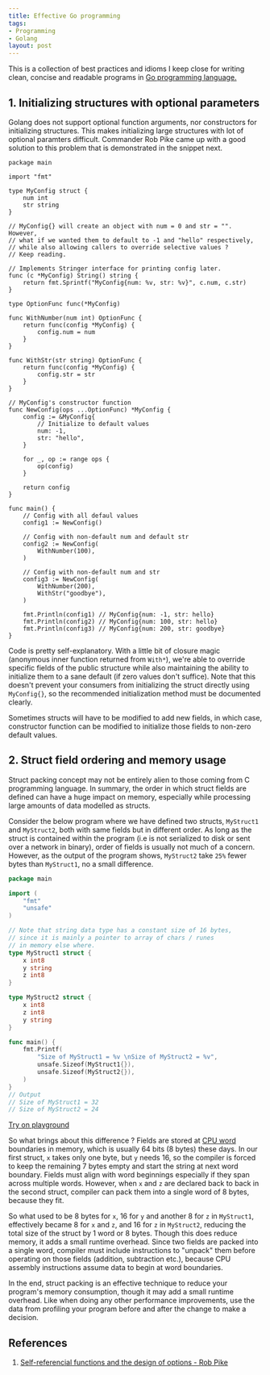 ```yaml
---
title: Effective Go programming
tags:
- Programming
- Golang
layout: post
---
```


This is a collection of best practices and idioms I keep close for writing clean, concise and readable programs in [Go programming language.](https://go.dev/)

## 1. Initializing structures with optional parameters

Golang does not support optional function arguments, nor constructors for initializing structures. This makes initializing large structures with lot of optional paramters difficult. Commander Rob Pike came up with a good solution to this problem that is demonstrated in the snippet next.

```golang
package main

import "fmt"

type MyConfig struct {
	num int
	str string
}

// MyConfig{} will create an object with num = 0 and str = "". However,
// what if we wanted them to default to -1 and "hello" respectively,
// while also allowing callers to override selective values ?
// Keep reading.

// Implements Stringer interface for printing config later.
func (c *MyConfig) String() string {
	return fmt.Sprintf("MyConfig{num: %v, str: %v}", c.num, c.str)
}

type OptionFunc func(*MyConfig)

func WithNumber(num int) OptionFunc {
	return func(config *MyConfig) {
		config.num = num
	}
}

func WithStr(str string) OptionFunc {
	return func(config *MyConfig) {
		config.str = str
	}
}

// MyConfig's constructor function
func NewConfig(ops ...OptionFunc) *MyConfig {
	config := &MyConfig{
		// Initialize to default values
		num: -1,
		str: "hello",
	}

	for _, op := range ops {
		op(config)
	}

	return config
}

func main() {
	// Config with all defaul values
	config1 := NewConfig()

	// Config with non-default num and default str
	config2 := NewConfig(
		WithNumber(100),
	)

	// Config with non-default num and str
	config3 := NewConfig(
		WithNumber(200),
		WithStr("goodbye"),
	)

	fmt.Println(config1) // MyConfig{num: -1, str: hello}
	fmt.Println(config2) // MyConfig{num: 100, str: hello}
	fmt.Println(config3) // MyConfig{num: 200, str: goodbye}
}
```

Code is pretty self-explanatory. With a little bit of closure magic (anonymous inner function returned from `With*`), we're
able to override specific fields of the public structure while also maintaining the ability to initialize them to a sane default (if zero values don't suffice).  Note that this doesn't prevent your consumers from initializing the struct directly using `MyConfig{}`, so the recommended initialization method must be documented clearly.

Sometimes structs will have to be modified to add new fields, in which case, constructor function can be modified to initialize those
fields to non-zero default values.

## 2. Struct field ordering and memory usage
Struct packing concept may not be entirely alien to those coming from C programming language. In summary, the order in which struct fields are defined can
have a huge impact on memory, especially while processing large amounts of data modelled as structs.

Consider the below program where we have defined two structs, `MyStruct1` and `MyStruct2`, both with same fields but in different order. As long as the struct
is contained within the program (i.e is not serialized to disk or sent over a network in binary), order of fields is usually not much of a concern. However,
as the output of the program shows, `MyStruct2` take `25%` fewer bytes than `MyStruct1`, no a small difference.

```go
package main

import (
	"fmt"
	"unsafe"
)

// Note that string data type has a constant size of 16 bytes,
// since it is mainly a pointer to array of chars / runes
// in memory else where.
type MyStruct1 struct {
	x int8
	y string
	z int8
}

type MyStruct2 struct {
	x int8
	z int8
	y string
}

func main() {
	fmt.Printf(
		"Size of MyStruct1 = %v \nSize of MyStruct2 = %v",
		unsafe.Sizeof(MyStruct1{}),
		unsafe.Sizeof(MyStruct2{}),
	)
}
// Output
// Size of MyStruct1 = 32
// Size of MyStruct2 = 24
```
[Try on playground](https://goplay.tools/snippet/abpsMnOxPUU)

So what brings about this difference ? Fields are stored at [CPU word](https://en.wikipedia.org/wiki/Word_(computer_architecture)) boundaries in memory, which is usually 64 bits (8 bytes) these days. In our first struct, `x` takes only one byte, but `y` needs 16, so the compiler is forced to keep the remaining 7 bytes empty and start the string at next word boundary. Fields must align with word beginnings especially if they span across multiple words. However, when `x` and `z` are declared back to back in the second struct, compiler can pack them into a single word of 8 bytes, because they fit.

So what used to be 8 bytes for `x`, 16 for `y` and another 8 for `z` in `MyStruct1`, effectively became 8 for `x` and `z`, and 16 for `z` in `MyStruct2`, reducing the total size of the struct by 1 word or 8 bytes. Though this does reduce memory, it adds a small runtime overhead. Since two fields are packed into a single word, compiler must include instructions to "unpack" them before operating on those fields (addition, subtraction etc.), because CPU assembly instructions assume data to begin at word boundaries.

In the end, struct packing is an effective technique to reduce your program's memory consumption, though it may add a small runtime overhead. Like when doing any other performance improvements, use the data from profiling your program before and after the change to make a decision.

## References
1. [Self-referencial functions and the design of options - Rob Pike](https://commandcenter.blogspot.com/2014/01/self-referential-functions-and-design.html)